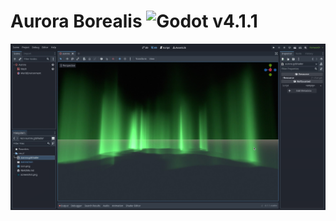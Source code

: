# Aurora Borealis ![Godot v4.1.1](https://img.shields.io/badge/godot-v4.1.1-%23478cbf)

![Screenshot](./screenshot.jpg?raw=true)
